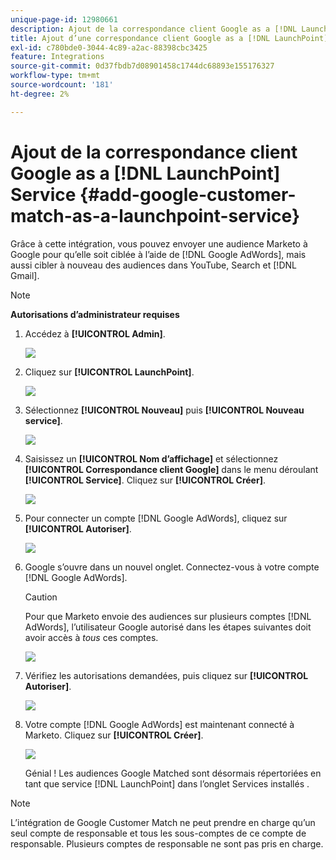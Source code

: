 ```yaml
---
unique-page-id: 12980661
description: Ajout de la correspondance client Google as a [!DNL LaunchPoint] Service - Documents Marketo - Documentation du produit
title: Ajout d’une correspondance client Google as a [!DNL LaunchPoint] Service
exl-id: c780bde0-3044-4c89-a2ac-88398cbc3425
feature: Integrations
source-git-commit: 0d37fbdb7d08901458c1744dc68893e155176327
workflow-type: tm+mt
source-wordcount: '181'
ht-degree: 2%

---
```


# Ajout de la correspondance client Google as a [!DNL LaunchPoint] Service {#add-google-customer-match-as-a-launchpoint-service}

Grâce à cette intégration, vous pouvez envoyer une audience Marketo à Google pour qu’elle soit ciblée à l’aide de [!DNL Google AdWords], mais aussi cibler à nouveau des audiences dans YouTube, Search et [!DNL Gmail].

>[!NOTE]
>
>**Autorisations d’administrateur requises**

1. Accédez à **[!UICONTROL Admin]**.

   ![](assets/admin.png)

1. Cliquez sur **[!UICONTROL LaunchPoint]**.

   ![](assets/image2014-12-5-14-3a35-3a27.png)

1. Sélectionnez **[!UICONTROL Nouveau]** puis **[!UICONTROL Nouveau service]**.

   ![](assets/image2014-12-5-14-3a37-3a33.png)

1. Saisissez un **[!UICONTROL Nom d’affichage]** et sélectionnez **[!UICONTROL Correspondance client Google]** dans le menu déroulant **[!UICONTROL Service]**. Cliquez sur **[!UICONTROL Créer]**.

   ![](assets/chooseservice.png)

1. Pour connecter un compte [!DNL Google AdWords], cliquez sur **[!UICONTROL Autoriser]**.

   ![](assets/authorizeaccount-1.png)

1. Google s’ouvre dans un nouvel onglet. Connectez-vous à votre compte [!DNL Google AdWords].

   >[!CAUTION]
   >
   >Pour que Marketo envoie des audiences sur plusieurs comptes [!DNL AdWords], l’utilisateur Google autorisé dans les étapes suivantes doit avoir accès à _tous_ ces comptes.

   ![](assets/chooseaccount.png)

1. Vérifiez les autorisations demandées, puis cliquez sur **[!UICONTROL Autoriser]**.

   ![](assets/reviewpermissions.png)

1. Votre compte [!DNL Google AdWords] est maintenant connecté à Marketo. Cliquez sur **[!UICONTROL Créer]**.

   ![](assets/authorizesuccess.png)

   Génial ! Les audiences Google Matched sont désormais répertoriées en tant que service [!DNL LaunchPoint] dans l’onglet Services installés .

>[!NOTE]
>
>L’intégration de Google Customer Match ne peut prendre en charge qu’un seul compte de responsable et tous les sous-comptes de ce compte de responsable. Plusieurs comptes de responsable ne sont pas pris en charge.
